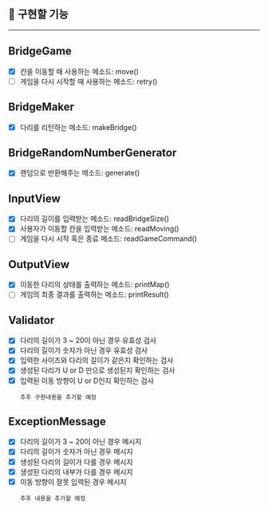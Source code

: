 ## 🚀 구현할 기능
---

## BridgeGame

- [x] 칸을 이동할 때 사용하는 메소드: move()
- [ ] 게임을 다시 시작할 때 사용하는 메소드: retry()

## BridgeMaker

- [x] 다리를 리턴하는 메소드: makeBridge()

## BridgeRandomNumberGenerator

- [x] 랜덤으로 반환해주는 메소드: generate()

## InputView

- [x] 다리의 길이를 입력받는 메소드: readBridgeSize()
- [x] 사용자가 이동할 칸을 입력받는 메소드: readMoving()
- [ ] 게임을 다시 시작 혹은 종료 메소드: readGameCommand()

## OutputView

- [x] 이동한 다리의 상태를 출력하는 메소드: printMap()
- [ ] 게임의 최종 결과를 출력하는 메소드: printResult()

## Validator

- [x] 다리의 길이가 3 ~ 20이 아닌 경우 유효성 검사
- [x] 다리의 길이가 숫자가 아닌 경우 유효성 검사
- [x] 입력한 사이즈와 다리의 길이가 같은지 확인하는 검사
- [x] 생성된 다리가 U or D 만으로 생성된지 확인하는 검사
- [x] 입력된 이동 방향이 U or D인지 확인하는 검사
    ```
    추후 구현내용을 추가할 예정

## ExceptionMessage

- [x] 다리의 길이가 3 ~ 20이 아닌 경우 메시지
- [x] 다리의 길이가 숫자가 아닌 경우 메시지
- [x] 생성된 다리의 길이가 다를 경우 메시지
- [x] 생성된 다리의 내부가 다를 경우 메시지
- [x] 이동 방향이 잘못 입력된 경우 메시지
    ```
    추후 내용을 추가할 예정